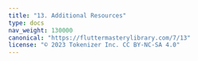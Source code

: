 ```yaml
---
title: "13. Additional Resources"
type: docs
nav_weight: 130000
canonical: "https://fluttermasterylibrary.com/7/13"
license: "© 2023 Tokenizer Inc. CC BY-NC-SA 4.0"
---
```

